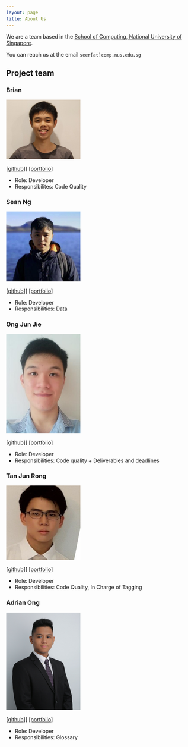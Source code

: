 ```yaml
---
layout: page
title: About Us
---
```


We are a team based in the [School of Computing, National University of Singapore](http://www.comp.nus.edu.sg).

You can reach us at the email `seer[at]comp.nus.edu.sg`

## Project team

### Brian

<img src="images/brian16600.png" width="200px">

[[github](https://github.com/brian16600)]] [[portfolio](team/brian16600.md)]

* Role: Developer
* Responsibilites: Code Quality

### Sean Ng

<img src="images/snss231.png" width="200px">

[[github](http://github.com/snss231)]] [[portfolio](team/snss231.md)]

* Role: Developer
* Responsibilities: Data

### Ong Jun Jie

<img src="images/junjunjieong.png" width="200px">

[[github](http://github.com/junjunjieong)]] [[portfolio](team/junjunjieong.md)]

* Role: Developer
* Responsibilities: Code quality + Deliverables and deadlines

### Tan Jun Rong

<img src="images/junrong98.png" width="200px">

[[github](http://github.com/junrong98)]] [[portfolio](team/junrong98.md)]

* Role: Developer
* Responsibilities: Code Quality, In Charge of Tagging

### Adrian Ong

<img src="images/adrianongjj.jpg" width="200px">

[[github](http://github.com/AdrianOngJJ)]] [[portfolio](team/AdrianOngJJ.md)]

* Role: Developer
* Responsibilities: Glossary
